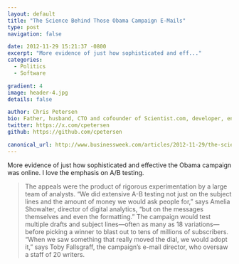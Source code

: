 ```yaml
---
layout: default
title: "The Science Behind Those Obama Campaign E-Mails"
type: post
navigation: false

date: 2012-11-29 15:21:37 -0800
excerpt: "More evidence of just how sophisticated and eff..."
categories:
  - Politics
  - Software

gradient: 4
image: header-4.jpg
details: false

author: Chris Petersen
bio: Father, husband, CTO and cofounder of Scientist.com, developer, entrepreneur and technologist.
twitter: https://x.com/cpetersen
github: https://github.com/cpetersen

canonical_url: http://www.businessweek.com/articles/2012-11-29/the-science-behind-those-obama-campaign-e-mails
---
```



More evidence of just how sophisticated and effective the Obama campaign was online. I love the emphasis on A/B testing.

 > The appeals were the product of rigorous experimentation by a large team of analysts. “We did extensive A-B testing not just on the subject lines and the amount of money we would ask people for,” says Amelia Showalter, director of digital analytics, “but on the messages themselves and even the formatting.” The campaign would test multiple drafts and subject lines—often as many as 18 variations—before picking a winner to blast out to tens of millions of subscribers. “When we saw something that really moved the dial, we would adopt it,” says Toby Fallsgraff, the campaign’s e-mail director, who oversaw a staff of 20 writers.

